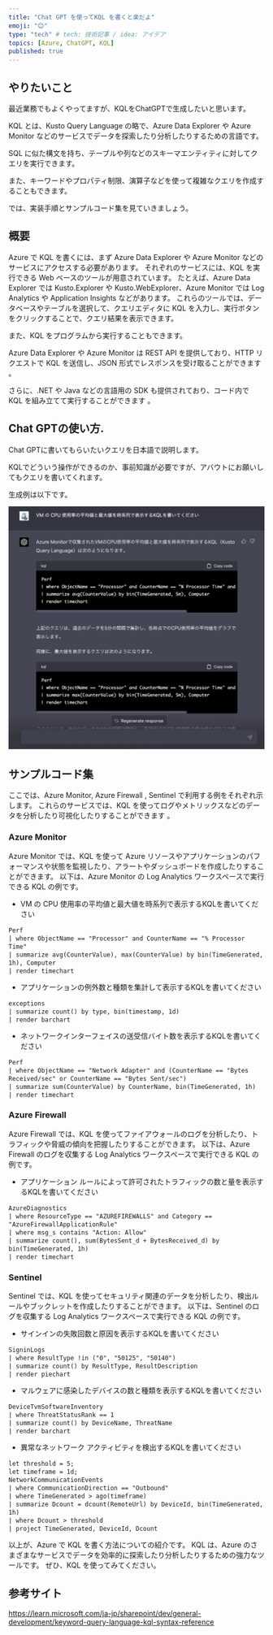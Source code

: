 ```yaml
---
title: "Chat GPT を使ってKQL を書くと楽だよ"
emoji: "😊"
type: "tech" # tech: 技術記事 / idea: アイデア
topics: [Azure, ChatGPT, KQL]
published: true
---
```


## やりたいこと
最近業務でもよくやってますが、KQLをChatGPTで生成したいと思います。  

KQL とは、Kusto Query Language の略で、Azure Data Explorer や Azure Monitor などのサービスでデータを探索したり分析したりするための言語です。  

SQL に似た構文を持ち、テーブルや列などのスキーマエンティティに対してクエリを実行できます。  

また、キーワードやプロパティ制限、演算子などを使って複雑なクエリを作成することもできます。

では、実装手順とサンプルコード集を見ていきましょう。

## 概要
Azure で KQL を書くには、まず Azure Data Explorer や Azure Monitor などのサービスにアクセスする必要があります。
それぞれのサービスには、KQL を実行できる Web ベースのツールが用意されています。
たとえば、Azure Data Explorer では Kusto.Explorer や Kusto.WebExplorer、Azure Monitor では Log Analytics や Application Insights などがあります。
これらのツールでは、データベースやテーブルを選択して、クエリエディタに KQL を入力し、実行ボタンをクリックすることで、クエリ結果を表示できます。

また、KQL をプログラムから実行することもできます。  

Azure Data Explorer や Azure Monitor は REST API を提供しており、HTTP リクエストで KQL を送信し、JSON 形式でレスポンスを受け取ることができます 。  

さらに、.NET や Java などの言語用の SDK も提供されており、コード内で KQL を組み立てて実行することができます 。  

## Chat GPTの使い方. 
Chat GPTに書いてもらいたいクエリを日本語で説明します。  

KQLでどういう操作ができるのか、事前知識が必要ですが、アバウトにお願いしてもクエリを書いてくれます。  

生成例は以下です。  

![image1](/images/36d881dc5df6f0/Screenshot%202023-03-26%20at%2010.26.17)


## サンプルコード集
ここでは、Azure Monitor, Azure Firewall , Sentinel で利用する例をそれぞれ示します。
これらのサービスでは、KQL を使ってログやメトリックスなどのデータを分析したり可視化したりすることができます 。

### Azure Monitor
Azure Monitor では、KQL を使って Azure リソースやアプリケーションのパフォーマンスや状態を監視したり、アラートやダッシュボードを作成したりすることができます。
以下は、Azure Monitor の Log Analytics ワークスペースで実行できる KQL の例です。

- VM の CPU 使用率の平均値と最大値を時系列で表示するKQLを書いてください
```kql
Perf
| where ObjectName == "Processor" and CounterName == "% Processor Time"
| summarize avg(CounterValue), max(CounterValue) by bin(TimeGenerated, 1h), Computer
| render timechart
```

- アプリケーションの例外数と種類を集計して表示するKQLを書いてください
```kql
exceptions
| summarize count() by type, bin(timestamp, 1d)
| render barchart
```

- ネットワークインターフェイスの送受信バイト数を表示するKQLを書いてください
```kql
Perf
| where ObjectName == "Network Adapter" and (CounterName == "Bytes Received/sec" or CounterName == "Bytes Sent/sec")
| summarize sum(CounterValue) by CounterName, bin(TimeGenerated, 1h)
| render timechart
```

### Azure Firewall
Azure Firewall では、KQL を使ってファイアウォールのログを分析したり、トラフィックや脅威の傾向を把握したりすることができます。
以下は、Azure Firewall のログを収集する Log Analytics ワークスペースで実行できる KQL の例です。

- アプリケーション ルールによって許可されたトラフィックの数と量を表示するKQLを書いてください
```kql
AzureDiagnostics
| where ResourceType == "AZUREFIREWALLS" and Category == "AzureFirewallApplicationRule"
| where msg_s contains "Action: Allow"
| summarize count(), sum(BytesSent_d + BytesReceived_d) by bin(TimeGenerated, 1h)
| render timechart
```

### Sentinel
Sentinel では、KQL を使ってセキュリティ関連のデータを分析したり、検出ルールやブックレットを作成したりすることができます。
以下は、Sentinel のログを収集する Log Analytics ワークスペースで実行できる KQL の例です。

- サインインの失敗回数と原因を表示するKQLを書いてください
```kql
SigninLogs
| where ResultType !in ("0", "50125", "50140")
| summarize count() by ResultType, ResultDescription
| render piechart
```

- マルウェアに感染したデバイスの数と種類を表示するKQLを書いてください
```kql
DeviceTvmSoftwareInventory
| where ThreatStatusRank == 1
| summarize count() by DeviceName, ThreatName
| render barchart
```

- 異常なネットワーク アクティビティを検出するKQLを書いてください
```kql
let threshold = 5;
let timeframe = 1d;
NetworkCommunicationEvents
| where CommunicationDirection == "Outbound"
| where TimeGenerated > ago(timeframe)
| summarize Dcount = dcount(RemoteUrl) by DeviceId, bin(TimeGenerated, 1h)
| where Dcount > threshold
| project TimeGenerated, DeviceId, Dcount
```

以上が、Azure で KQL を書く方法についての紹介です。
KQL は、Azure のさまざまなサービスでデータを効率的に探索したり分析したりするための強力なツールです。
ぜひ、KQL を使ってみてください。

## 参考サイト

https://learn.microsoft.com/ja-jp/sharepoint/dev/general-development/keyword-query-language-kql-syntax-reference
